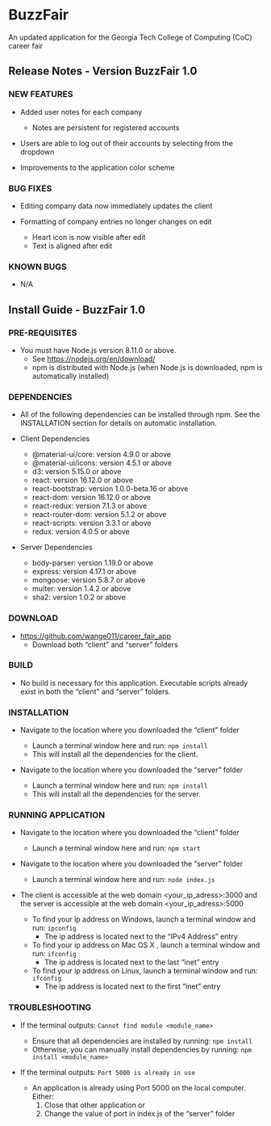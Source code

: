 # BuzzFair

An updated application for the Georgia Tech College of Computing (CoC) career fair

## Release Notes - Version BuzzFair 1.0
### NEW FEATURES
* Added user notes for each company
	* Notes are persistent for registered accounts

* Users are able to log out of their accounts by selecting from the dropdown

* Improvements to the application color scheme
### BUG FIXES
* Editing company data now immediately updates the client

* Formatting of company entries no longer changes on edit
	* Heart icon is now visible after edit
	* Text is aligned after edit
### KNOWN BUGS
* N/A

## Install Guide - BuzzFair 1.0
### PRE-REQUISITES
* You must have Node.js version 8.11.0 or above. 
	* See https://nodejs.org/en/download/ 
	* npm is distributed with Node.js (when Node.js is downloaded, npm is automatically installed)
### DEPENDENCIES
* All of the following dependencies can be installed through npm. See the INSTALLATION section for details on automatic installation.

* Client Dependencies
	* @material-ui/core: version 4.9.0 or above
	* @material-ui/icons: version 4.5.1 or above
	* d3: version 5.15.0 or above
	* react: version 16.12.0 or above
	* react-bootstrap: version 1.0.0-beta.16 or above
	* react-dom: version 16.12.0 or above
	* react-redux: version 7.1.3 or above
	* react-router-dom: version 5.1.2 or above
	* react-scripts: version 3.3.1 or above
	* redux: version 4.0.5 or above
* Server Dependencies
	* body-parser: version 1.19.0 or above
	* express: version 4.17.1 or above
	* mongoose: version 5.8.7 or above
	* multer: version 1.4.2 or above
	* sha2: version 1.0.2 or above
### DOWNLOAD
* https://github.com/wange011/career_fair_app
	* Download both “client” and “server” folders
### BUILD
* No build is necessary for this application. Executable scripts already exist in both the “client” and “server” folders.

### INSTALLATION
* Navigate to the location where you downloaded the “client” folder
	* Launch a terminal window here and run: `npm install`
	* This will install all the dependencies for the client.

* Navigate to the location where you downloaded the “server” folder
	* Launch a terminal window here and run: `npm install`
	* This will install all the dependencies for the server.
### RUNNING APPLICATION
* Navigate to the location where you downloaded the “client” folder
	* Launch a terminal window here and run: `npm start`

* Navigate to the location where you downloaded the “server” folder
	* Launch a terminal window here and run: `node index.js`

* The client is accessible at the web domain <your_ip_adress>:3000 and the server is accessible at the web domain <your_ip_adress>:5000
	* To find your ip address on Windows, launch a terminal window and run: `ipconfig`
		* The ip address is located next to the “IPv4 Address” entry 
	* To find your ip address on Mac OS X , launch a terminal window and run: `ifconfig`
		* The ip address is located next to the last “inet” entry 
	* To find your ip address on Linux, launch a terminal window and run: `ifconfig`
		* The ip address is located next to the first “inet” entry 
### TROUBLESHOOTING
* If the terminal outputs: `Cannot find module <module_name>`
	* Ensure that all dependencies are installed by running: `npm install`
	* Otherwise, you can manually install dependencies by running: `npm install <module_name>`

* If the terminal outputs: `Port 5000 is already in use`
	* An application is already using Port 5000 on the local computer. Either:
		1. Close that other application
		or
		2. Change the value of port in index.js of the “server” folder 



